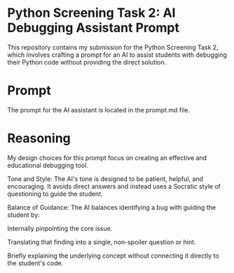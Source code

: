# Python Screening Task 2: AI Debugging Assistant Prompt

This repository contains my submission for the Python Screening Task 2, which involves crafting a prompt for an AI to assist students with debugging their Python code without providing the direct solution.

# Prompt
The prompt for the AI assistant is located in the prompt.md file.
# Reasoning
My design choices for this prompt focus on creating an effective and educational debugging tool.

Tone and Style: The AI's tone is designed to be patient, helpful, and encouraging. It avoids direct answers and instead uses a Socratic style of questioning to guide the student.

Balance of Guidance: The AI balances identifying a bug with guiding the student by:

Internally pinpointing the core issue.

Translating that finding into a single, non-spoiler question or hint.

Briefly explaining the underlying concept without connecting it directly to the student's code.
